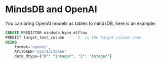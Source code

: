 # MindsDB and OpenAI

You can bring OpenAI models as tables to mindsDB, here is an example:

```sql
CREATE PREDICTOR mindsdb.byom_mlflow 
PREDICT target_text_column  -- `1` is the target column name
USING 
    format='openai',
    APITOKEN='yourapitoken'
    data_dtype={"0": "integer", "1": "integer"}
```
